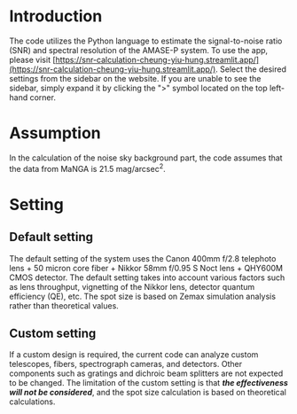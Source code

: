 # Introduction
The code utilizes the Python language to estimate the signal-to-noise ratio (SNR) and spectral resolution of the AMASE-P system. To use the app, please visit [https://snr-calculation-cheung-yiu-hung.streamlit.app/](https://snr-calculation-cheung-yiu-hung.streamlit.app/). Select the desired settings from the sidebar on the website. If you are unable to see the sidebar, simply expand it by clicking the ">" symbol located on the top left-hand corner.

# Assumption
In the calculation of the noise sky background part, the code assumes that the data from MaNGA is 21.5 mag/arcsec<sup>2</sup>.

# Setting
## Default setting
The default setting of the system uses the Canon 400mm f/2.8 telephoto lens + 50 micron core fiber + Nikkor 58mm f/0.95 S Noct lens + QHY600M CMOS detector. The default setting takes into account various factors such as lens throughput, vignetting of the Nikkor lens, detector quantum efficiency (QE), etc. The spot size is based on Zemax simulation analysis rather than theoretical values.

## Custom setting
If a custom design is required, the current code can analyze custom telescopes, fibers, spectrograph cameras, and detectors. Other components such as gratings and dichroic beam splitters are not expected to be changed. The limitation of the custom setting is that ***the effectiveness will not be considered***, and the spot size calculation is based on theoretical calculations.
